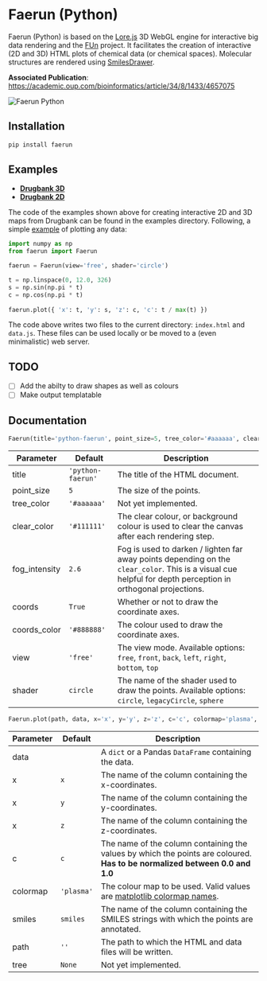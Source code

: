 # Faerun (Python)
Faerun (Python) is based on the [Lore.js](https://github.com/reymond-group/lore) 3D WebGL engine for interactive big data rendering and the [FUn](http://doc.gdb.tools/fun/) project. It facilitates the creation of interactive (2D and 3D) HTML plots of chemical data (or chemical spaces). Molecular structures are rendered using [SmilesDrawer](https://github.com/reymond-group/smilesDrawer).
 
**Associated Publication**: https://academic.oup.com/bioinformatics/article/34/8/1433/4657075

<img alt="Faerun Python" src="http://doc.gdb.tools/faerun-python/intro.png"></img>

## Installation
```Bash
pip install faerun
```

## Examples
- **[Drugbank 3D](http://doc.gdb.tools/faerun-python/example3d)**
- **[Drugbank 2D](http://doc.gdb.tools/faerun-python/example2d)**

The code of the examples shown above for creating interactive 2D and 3D maps from Drugbank can be found in the examples directory. Following, a simple [example](http://doc.gdb.tools/faerun-python/example) of plotting any data:
```Python
import numpy as np
from faerun import Faerun

faerun = Faerun(view='free', shader='circle')

t = np.linspace(0, 12.0, 326)
s = np.sin(np.pi * t)
c = np.cos(np.pi * t)
 
faerun.plot({ 'x': t, 'y': s, 'z': c, 'c': t / max(t) })
```

The code above writes two files to the current directory: `index.html` and `data.js`. These files can be used locally or be moved to a (even minimalistic) web server.

## TODO
- [ ] Add the abilty to draw shapes as well as colours
- [ ] Make output templatable

## Documentation
```Python
Faerun(title='python-faerun', point_size=5, tree_color='#aaaaaa', clear_color='#111111', fog_intensity=2.6, coords=True, coords_color='#888888', view='free', shader='circle')
```
| Parameter | Default | Description |
|---|---|---|
| title | `'python-faerun'` | The title of the HTML document. |
| point_size | `5` | The size of the points. |
| tree_color | `'#aaaaaa'` | Not yet implemented. |
| clear_color | `'#111111'` | The clear colour,  or background colour is used to clear the canvas after each rendering step. |
| fog_intensity | `2.6` | Fog is used to darken / lighten far away points depending on the `clear_color`. This is a visual cue helpful for depth perception in orthogonal projections. |
| coords | `True` | Whether or not to draw the coordinate axes. |
| coords_color | `'#888888'` | The colour used to draw the coordinate axes. |
| view | `'free'` | The view mode. Available options: `free`, `front`, `back`, `left`, `right`, `bottom`, `top` |
| shader | `circle` | The name of the shader used to draw the points. Available options: `circle`, `legacyCircle`, `sphere` |

```Python
Faerun.plot(path, data, x='x', y='y', z='z', c='c', colormap='plasma', smiles='smiles', tree=None)
```
| Parameter | Default | Description |
|---|---|---|
| data | | A `dict` or a Pandas `DataFrame` containing the data. |
| x | `x` | The name of the column containing the x-coordinates. |
| x | `y` | The name of the column containing the y-coordinates. |
| x | `z` | The name of the column containing the z-coordinates. |
| c | `c` | The name of the column containing the values by which the points are coloured. **Has to be normalized between 0.0 and 1.0** |
| colormap | `'plasma'` | The colour map to be used. Valid values are [matplotlib colormap names](https://matplotlib.org/examples/color/colormaps_reference.html). |
| smiles | `smiles` | The name of the column containing the SMILES strings with which the points are annotated. |
| path | `''` | The path to which the HTML and data files will be written. |
| tree | `None` | Not yet implemented. |
